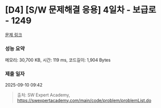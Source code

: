 # [D4] [S/W 문제해결 응용] 4일차 - 보급로 - 1249 

[문제 링크](https://swexpertacademy.com/main/code/problem/problemDetail.do?contestProbId=AV15QRX6APsCFAYD) 

### 성능 요약

메모리: 30,700 KB, 시간: 119 ms, 코드길이: 1,904 Bytes

### 제출 일자

2025-09-10 09:42



> 출처: SW Expert Academy, https://swexpertacademy.com/main/code/problem/problemList.do